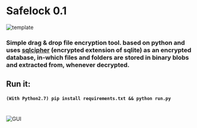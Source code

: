 # Safelock 0.1

![template](https://raw.githubusercontent.com/mrf345/safelock/master/images/template.png)

### Simple drag & drop file encryption tool. based on python and uses [sqlcipher][d3f92ee5] (encrypted extension of sqlite) as an encrypted database, in-which files and folders are stored in binary blobs and extracted from, whenever decrypted.

  [d3f92ee5]: https://github.com/sqlcipher/sqlcipher "sqlcipher"

## Run it:
#### `(With Python2.7) pip install requirements.txt && python run.py`

#  

![GUI](https://raw.githubusercontent.com/mrf345/safelock/master/images/gui.gif)
